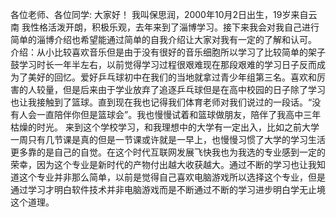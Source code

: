 各位老师、各位同学:
大家好！
我叫保思润，2000年10月2日出生，19岁来自云南
我性格活泼开朗，积极乐观，去年来到了淄博学习。接下来我会对我自己进行简单的淄博介绍也希望能通过简单的自我介绍让大家对我有一定的了解和认可。
介绍：从小比较喜欢音乐但是由于没有很好的音乐细胞所以学习了比较简单的架子鼓学习时长一年半左右，以前觉得学习过程很艰难现在那段艰难的学习日子反而成为了美好的回忆。爱好乒乓球初中在我们的当地就拿过青少年组第三名。喜欢和厉害的人较量，但是后来由于学业放弃了追逐乒乓球但是在高中校园的日子除了学习也让我接触到了篮球。直到现在我也记得我们体育老师对我们说过的一段话。“没有人会一直陪伴你但是篮球会”。我也慢慢试着和篮球做朋友，陪伴了我高中三年枯燥的时光。
来到这个学校学习，和我理想中的大学有一定出入，比如之前大学一周只有几节课是真的但是一节课或许就是一早上，也慢慢习惯了大学的学习生活更多靠的是自己的自觉。在这个时代互联网发展飞快我也为我选的专业感到一定的荣幸，因为这个专业是新时代的产物付出越大收获越大。通过不断的学习也让我知道这个专业并非那么简单，以前是觉得自己喜欢电脑游戏所以选择这个专业，但是通过学习才明白软件技术并非电脑游戏而是不断通过不断的学习进步明白学无止境这个道理。
